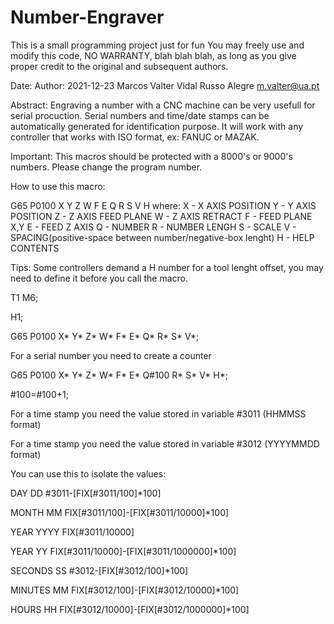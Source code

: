 # Number-Engraver

This is a small programming project just for fun You may freely use and modify this code, NO WARRANTY, blah blah blah, as long as you give proper credit to the original and subsequent authors.

Date: Author: 2021-12-23 Marcos Valter Vidal Russo Alegre m.valter@ua.pt

Abstract:
Engraving a number with a CNC machine can be very usefull for serial procuction. Serial numbers and time/date stamps can be automatically generated for identification purpose.
It will work with any controller that works with ISO format, ex: FANUC or MAZAK.

Important: This macros should be protected with a 8000's or 9000's numbers. Please change the program number.

How to use this macro:

G65 P0100 X Y Z W F E Q R S V H
where:
X - X AXIS POSITION
Y - Y AXIS POSITION
Z - Z AXIS FEED PLANE
W - Z AXIS RETRACT
F - FEED PLANE X,Y
E - FEED Z AXIS
Q - NUMBER
R - NUMBER LENGH
S - SCALE
V - SPACING(positive-space between number/negative-box lenght)
H - HELP CONTENTS

Tips:
Some controllers demand a H number for a tool lenght offset, you may need to define it before you call the macro.

T1 M6;

H1;

G65 P0100 X* Y* Z* W* F* E* Q* R* S* V*;

For a serial number you need to create a counter

G65 P0100 X* Y* Z* W* F* E* Q#100 R* S* V* H*;

#100=#100+1;

For a time stamp you need the value stored in variable #3011 (HHMMSS format)

For a time stamp you need the value stored in variable #3012 (YYYYMMDD format)

You can use this to isolate the values:

DAY DD #3011-[FIX[#3011/100]*100]

MONTH MM FIX[#3011/100]-[FIX[#3011/10000]*100]

YEAR YYYY FIX[#3011/10000]

YEAR YY FIX[#3011/10000]-[FIX[#3011/1000000]*100]

SECONDS SS #3012-[FIX[#3012/100]*100]

MINUTES MM FIX[#3012/100]-[FIX[#3012/10000]*100]

HOURS HH FIX[#3012/10000]-[FIX[#3012/1000000]*100]
